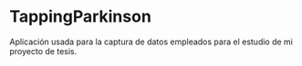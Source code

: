 # TappingParkinson
Aplicación usada para la captura de datos empleados para el estudio de mi proyecto de tesis.
